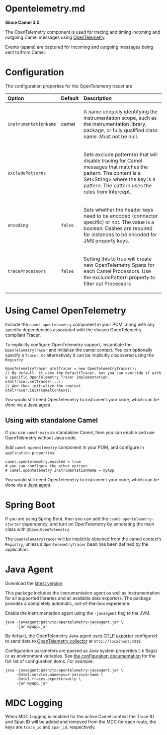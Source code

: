 # Opentelemetry.md

**Since Camel 3.5**

The OpenTelemetry component is used for tracing and timing incoming and
outgoing Camel messages using
[OpenTelemetry](https://opentelemetry.io/).

Events (spans) are captured for incoming and outgoing messages being
sent to/from Camel.

# Configuration

The configuration properties for the OpenTelemetry tracer are:

<table>
<colgroup>
<col style="width: 10%" />
<col style="width: 10%" />
<col style="width: 79%" />
</colgroup>
<thead>
<tr class="header">
<th style="text-align: left;">Option</th>
<th style="text-align: left;">Default</th>
<th style="text-align: left;">Description</th>
</tr>
</thead>
<tbody>
<tr class="odd">
<td
style="text-align: left;"><p><code>instrumentationName</code></p></td>
<td style="text-align: left;"><p>camel</p></td>
<td style="text-align: left;"><p>A name uniquely identifying the
instrumentation scope, such as the instrumentation library, package, or
fully qualified class name. Must not be null.</p></td>
</tr>
<tr class="even">
<td style="text-align: left;"><p><code>excludePatterns</code></p></td>
<td style="text-align: left;"></td>
<td style="text-align: left;"><p>Sets exclude pattern(s) that will
disable tracing for Camel messages that matches the pattern. The content
is a Set&lt;String&gt; where the key is a pattern. The pattern uses the
rules from Intercept.</p></td>
</tr>
<tr class="odd">
<td style="text-align: left;"><p><code>encoding</code></p></td>
<td style="text-align: left;"><p><code>false</code></p></td>
<td style="text-align: left;"><p>Sets whether the header keys need to be
encoded (connector specific) or not. The value is a boolean. Dashes are
required for instances to be encoded for JMS property keys.</p></td>
</tr>
<tr class="even">
<td style="text-align: left;"><p><code>traceProcessors</code></p></td>
<td style="text-align: left;"><p><code>false</code></p></td>
<td style="text-align: left;"><p>Setting this to true will create new
OpenTelemetry Spans for each Camel Processors. Use the excludePattern
property to filter out Processors</p></td>
</tr>
</tbody>
</table>

# Using Camel OpenTelemetry

Include the `camel-opentelemetry` component in your POM, along with any
specific dependencies associated with the chosen OpenTelemetry compliant
Tracer.

To explicitly configure OpenTelemetry support, instantiate the
`OpenTelemetryTracer` and initialize the camel context. You can
optionally specify a `Tracer`, or alternatively it can be implicitly
discovered using the `Registry`

    OpenTelemetryTracer otelTracer = new OpenTelemetryTracer();
    // By default, it uses the DefaultTracer, but you can override it with a specific OpenTelemetry Tracer implementation.
    otelTracer.setTracer(...);
    // And then initialize the context
    otelTracer.init(camelContext);

You would still need OpenTelemetry to instrument your code, which can be
done via a [Java agent](#OpenTelemetry-JavaAgent).

## Using with standalone Camel

If you use `camel-main` as standalone Camel, then you can enable and use
OpenTelemetry without Java code.

Add `camel-opentelemetry` component in your POM, and configure in
`application.properties`:

    camel.opentelemetry.enabled = true
    # you can configure the other options
    # camel.opentelemetry.instrumentationName = myApp

You would still need OpenTelemetry to instrument your code, which can be
done via a [Java agent](#OpenTelemetry-JavaAgent).

# Spring Boot

If you are using Spring Boot, then you can add the
`camel-opentelemetry-starter` dependency, and turn on OpenTelemetry by
annotating the main class with `@CamelOpenTelemetry`.

The `OpenTelemetryTracer` will be implicitly obtained from the camel
context’s `Registry`, unless a `OpenTelemetryTracer` bean has been
defined by the application.

# Java Agent

Download the [latest
version](https://github.com/open-telemetry/opentelemetry-java-instrumentation/releases/).

This package includes the instrumentation agent as well as
instrumentation for all supported libraries and all available data
exporters. The package provides a completely automatic, out-of-the-box
experience.

Enable the instrumentation agent using the `-javaagent` flag to the JVM.

    java -javaagent:path/to/opentelemetry-javaagent.jar \
         -jar myapp.jar

By default, the OpenTelemetry Java agent uses [OTLP
exporter](https://github.com/open-telemetry/opentelemetry-java/tree/main/exporters/otlp)
configured to send data to [OpenTelemetry
collector](https://github.com/open-telemetry/opentelemetry-collector/blob/main/receiver/otlpreceiver/README.md)
at `http://localhost:4318`.

Configuration parameters are passed as Java system properties (`-D`
flags) or as environment variables. See [the configuration
documentation](https://github.com/open-telemetry/opentelemetry-java-instrumentation/blob/main/docs/agent-config.md)
for the full list of configuration items. For example:

    java -javaagent:path/to/opentelemetry-javaagent.jar \
         -Dotel.service.name=your-service-name \
         -Dotel.traces.exporter=otlp \
         -jar myapp.jar

# MDC Logging

When MDC Logging is enabled for the active Camel context the Trace ID
and Span ID will be added and removed from the MDC for each route, the
keys are `trace_id` and `span_id`, respectively.
